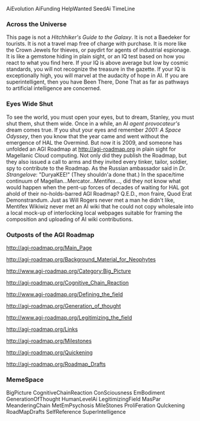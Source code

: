 AiEvolution AiFunding HelpWanted SeedAi TimeLine


### Across the Universe ###

This page is not a _Hitchhiker's Guide to the Galaxy_. It is
not a Baedeker for tourists. It is not a travel map free of charge
with purchase. It is more like the Crown Jewels for thieves, or
paydirt for agents of industrial espionage. It is like a gemstone
hiding in plain sight, or an IQ test based on how you react to
what you find here. If your IQ is above average but low by cosmic
standards, you will not recognize the treasure in the gazette.
If your IQ is exceptionally high, you will marvel at the audacity
of hope in AI. If you are superintelligent, then you have Been There,
Done That as far as pathways to artificial intelligence are concerned.


### Eyes Wide Shut ###

To see the world, you must open your eyes, but to dream, Stanley,
you must shut them, shut them wide. Once in a while, an AI
_agent provocateur's_ dream comes true. If you shut your eyes
and remember _2001: A Space Odyssey_, then you know that the
year came and went without the emergence of HAL the Overmind.
But now it is 2009, and someone has unfolded an AGI Roadmap at
http://agi-roadmap.org in plain sight for Magellanic Cloud
computing. Not only did they publish the Roadmap, but they
also issued a call to arms and they invited every tinker,
tailor, soldier, spy to contribute to the Roadmap. As the
Russian ambassador said in _Dr. Strangelove_: "DuryaKEE!"
(They shouldn'a done that.) In the space/time continuum of
Magellan...Mercator...Mentifex..., did they not know what
would happen when the pent-up forces of decades of waiting
for HAL got ahold of their no-holds-barred AGI Roadmap?
Q.E.D., mon fraire, Quod Erat Demonstrandum. Just as
Will Rogers never met a man he didn't like, Mentifex Wikiwiz
never met an AI wiki that he could not copy wholesale into a local
mock-up of interlocking local webpages suitable for framing
the composition and uploading of AI wiki contributions.


### Outposts of the AGI Roadmap ###

http://agi-roadmap.org/Main_Page

http://agi-roadmap.org/Background_Material_for_Neophytes

http://www.agi-roadmap.org/Category:Big_Picture

http://agi-roadmap.org/Cognitive_Chain_Reaction

http://www.agi-roadmap.org/Defining_the_field

http://agi-roadmap.org/Generation_of_thought

http://www.agi-roadmap.org/Legitimizing_the_field

http://agi-roadmap.org/Links

http://agi-roadmap.org/Milestones

http://agi-roadmap.org/Quickening

http://agi-roadmap.org/Roadmap_Drafts


### MemeSpace ###

BigPicture CognitiveChainReaction ConSciousness EmBodiment GenerationOfThought HumanLevelAi LegitimizingField MasPar MeanderingChain MetEmPsychosis MileStones ProliFeration QuIckening RoadMapDrafts SelfReference SuperIntelligence

